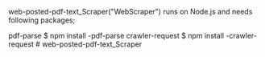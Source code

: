 web-posted-pdf-text_Scraper("WebScraper") runs on Node.js and needs following packages;

pdf-parse
$ npm install -pdf-parse
crawler-request
    $ npm install -crawler-request
#   w e b - p o s t e d - p d f - t e x t _ S c r a p e r  
 
